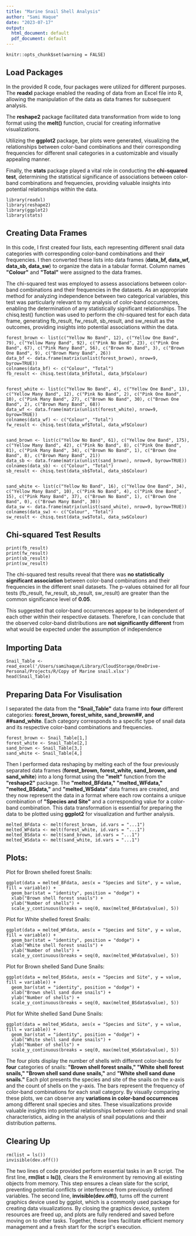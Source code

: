 ```yaml
---
title: "Marine Snail Shell Analysis"
author: "Sami Haque"
date: "2023-07-17"
output:
  html_document: default
  pdf_document: default
---
```

```{r, echo=FALSE}
knitr::opts_chunk$set(warning = FALSE)
```

## Load Packages

In the provided R code, four packages were utilized for different purposes. The **readxl** package enabled the reading of data from an Excel file into R, allowing the manipulation of the data as data frames for subsequent analysis. 

The  **reshape2** package facilitated data transformation from wide to long format using the  **melt()** function, crucial for creating informative visualizations. 

Utilizing the  **ggplot2** package, bar plots were generated, visualizing the relationships between color-band combinations and their corresponding frequencies for different snail categories in a customizable and visually appealing manner. 

Finally, the  **stats** package played a vital role in conducting the  **chi-squared test**, determining the statistical significance of associations between color-band combinations and frequencies, providing valuable insights into potential relationships within the data.
```{r packages}
library(readxl)
library(reshape2)
library(ggplot2)
library(stats)
```

## Creating Data Frames

In this code, I first created four lists, each representing different snail data categories with corresponding color-band combinations and their frequencies. I then converted these lists into data frames (**data_bf, data_wf, data_sb, data_sw**) to organize the data in a tabular format. Column names **"Colour"** and **"Total"** were assigned to the data frames. 

The chi-squared test was employed to assess associations between color-band combinations and their frequencies in the datasets. As an appropriate method for analyzing independence between two categorical variables, this test was particularly relevant to my analysis of color-band occurrences, enabling the determination of any statistically significant relationships. The chisq.test() function was used to perform the chi-squared test for each data frame, generating fb_result, fw_result, sb_result, and sw_result as the outcomes, providing insights into potential associations within the data.
```{r DataFrame, }
forest_brown <- list(c("Yellow No Band", 12), c("Yellow One Band", 79), c("Yellow Many Band", 92), c("Pink No Band", 23), c("Pink One Band", 67), c("Pink Many Band", 56), c("Brown No Band", 3), c("Brown One Band", 9), c("Brown Many Band", 26))
data_bf <- data.frame(matrix(unlist(forest_brown), nrow=9, byrow=TRUE))
colnames(data_bf) <- c("Colour", "Total")
fb_result <- chisq.test(data_bf$Total, data_bf$Colour)


forest_white <- list(c("Yellow No Band", 4), c("Yellow One Band", 13), c("Yellow Many Band", 12), c("Pink No Band", 2), c("Pink One Band", 10), c("Pink Many Band", 27), c("Brown No Band", 30), c("Brown One Band", 2), c("Brown Many Band", 68))
data_wf <- data.frame(matrix(unlist(forest_white), nrow=9, byrow=TRUE))
colnames(data_wf) <- c("Colour", "Total")
fw_result <- chisq.test(data_wf$Total, data_wf$Colour)


sand_brown <- list(c("Yellow No Band", 61), c("Yellow One Band", 175), c("Yellow Many Band", 42), c("Pink No Band", 8), c("Pink One Band", 81), c("Pink Many Band", 34), c("Brown No Band", 1), c("Brown One Band", 8), c("Brown Many Band", 21))
data_sb <- data.frame(matrix(unlist(sand_brown), nrow=9, byrow=TRUE))
colnames(data_sb) <- c("Colour", "Total")
sb_result <- chisq.test(data_sb$Total, data_sb$Colour)


sand_white <- list(c("Yellow No Band", 16), c("Yellow One Band", 34), c("Yellow Many Band", 10), c("Pink No Band", 4), c("Pink One Band", 15), c("Pink Many Band", 37), c("Brown No Band", 1), c("Brown One Band", 0), c("Brown Many Band", 30))
data_sw <- data.frame(matrix(unlist(sand_white), nrow=9, byrow=TRUE))
colnames(data_sw) <- c("Colour", "Total")
sw_result <- chisq.test(data_sw$Total, data_sw$Colour)
```

## Chi-squared Test Results

```{r Chisquared, echo=FALSE}
print(fb_result)
print(fw_result)
print(sb_result)
print(sw_result)
```
The chi-squared test results reveal that there was **no statistically significant association** between color-band combinations and their frequencies in the different snail datasets. The p-values obtained for all four tests (fb_result, fw_result, sb_result, sw_result) are greater than the common significance level of  **0.05**. 

This suggested that color-band occurrences appear to be independent of each other within their respective datasets. Therefore, I can conclude that the observed color-band distributions are  **not significantly different** from what would be expected under the assumption of independence

## Importing Data

```{r Importing, message=FALSE}
Snail_Table <- read_excel('/Users/samihaque/Library/CloudStorage/OneDrive-Personal/Projects/R/Copy of Marine snail.xlsx')
head(Snail_Table)
```

## Preparing Data For Visulisation

I separated the data from the **"Snail_Table"** data frame into **four** different categories: **forest_brown, forest_white, sand_brown##, and ##sand_white**. Each category corresponds to a specific type of snail data and its respective color-band combinations and frequencies.
```{r Seperate, }
forest_brown <- Snail_Table[1,]
forest_white <- Snail_Table[2,]
sand_brown <- Snail_Table[3,]
sand_white <- Snail_Table[4,]
```

Then I performed data reshaping by melting each of the four previously separated data frames (**forest_brown, forest_white, sand_brown, and sand_white**) into a long format using the **"melt"** function from the **"reshape2"** package. The **"melted_BFdata," "melted_WFdata," "melted_BSdata,"** and **"melted_WSdata"** data frames are created, and they now represent the data in a format where each row contains a unique combination of **"Species and Site"** and a corresponding value for a color-band combination. This data transformation is essential for preparing the data to be plotted using **ggplot2** for visualization and further analysis. 
```{r melted, }
melted_BFdata <- melt(forest_brown, id.vars = "...1")
melted_WFdata <- melt(forest_white, id.vars = "...1")
melted_BSdata <- melt(sand_brown, id.vars = "...1")
melted_WSdata <- melt(sand_white, id.vars = "...1")
```
## Plots:

Plot for Brown shelled forest Snails:

```{r bf snail, echo=FALSE}
ggplot(data = melted_BFdata, aes(x = "Species and Site", y = value, fill = variable)) + 
  geom_bar(stat = "identity", position = "dodge") + 
  xlab("Brown shell forest snails") + 
  ylab("Number of shells") + 
  scale_y_continuous(breaks = seq(0, max(melted_BFdata$value), 5))
```
Plot for White shelled forest Snails:

```{r wf snail, echo=FALSE}
ggplot(data = melted_WFdata, aes(x = "Species and Site", y = value, fill = variable)) + 
  geom_bar(stat = "identity", position = "dodge") + 
  xlab("White shell forest snails") + 
  ylab("Number of shells") + 
  scale_y_continuous(breaks = seq(0, max(melted_WFdata$value), 5))
```
Plot for Brown shelled Sand Dune Snails:

```{r bs snail, echo=FALSE}
ggplot(data = melted_BSdata, aes(x = "Species and Site", y = value, fill = variable)) + 
  geom_bar(stat = "identity", position = "dodge") + 
  xlab("Brown shell sand dune snails") + 
  ylab("Number of shells") + 
  scale_y_continuous(breaks = seq(0, max(melted_BSdata$value), 5))
```
Plot for White shelled Sand Dune Snails:

```{r ws snail, echo=FALSE}
ggplot(data = melted_WSdata, aes(x = "Species and Site", y = value, fill = variable)) + 
  geom_bar(stat = "identity", position = "dodge") + 
  xlab("White shell sand dune snails") + 
  ylab("Number of shells") + 
  scale_y_continuous(breaks = seq(0, max(melted_WSdata$value), 5))
```
The four plots display the number of shells with different color-bands for **four** categories of snails:  **"Brown shell forest snails," "White shell forest snails," "Brown shell sand dune snails,"** and  **"White shell sand dune snails."** Each plot presents the species and site of the snails on the x-axis and the count of shells on the y-axis. The bars represent the frequency of color-band combinations for each snail category. By visually comparing these plots, we can observe any  **variations in color-band occurrences** among different snail species and sites. These visualizations provide valuable insights into potential relationships between color-bands and snail characteristics, aiding in the analysis of snail populations and their distribution patterns.

## Clearing Up

```{r clearing, message=FALSE, warning=FALSE}
rm(list = ls())
invisible(dev.off())
```

The two lines of code provided perform essential tasks in an R script. The first line, **rm(list = ls())**, clears the R environment by removing all existing objects from memory. This step ensures a clean slate for the script, preventing potential conflicts or interference from previously defined variables. The second line, **invisible(dev.off()**, turns off the current graphics device used by ggplot, which is a commonly used package for creating data visualizations. By closing the graphics device, system resources are freed up, and plots are fully rendered and saved before moving on to other tasks. Together, these lines facilitate efficient memory management and a fresh start for the script's execution.

